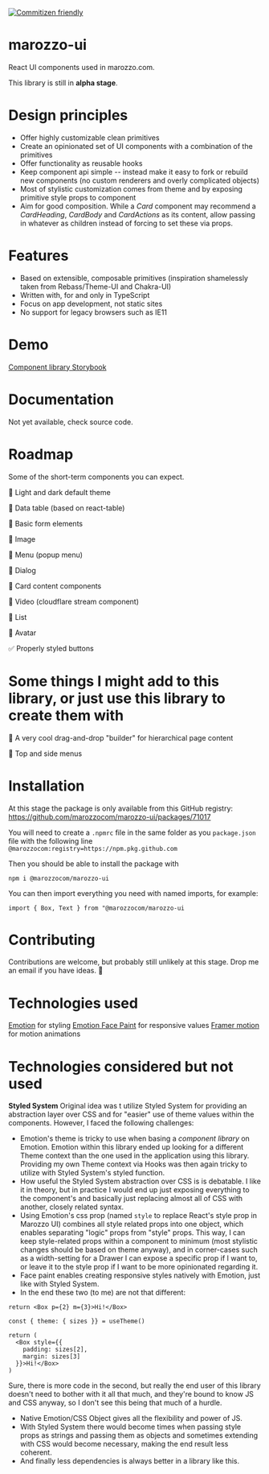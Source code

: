 [![Commitizen friendly](https://img.shields.io/badge/commitizen-friendly-brightgreen.svg)](http://commitizen.github.io/cz-cli/)

# marozzo-ui

React UI components used in marozzo.com.

This library is still in **alpha stage**.

# Design principles

- Offer highly customizable clean primitives
- Create an opinionated set of UI components with a combination of the primitives
- Offer functionality as reusable hooks
- Keep component api simple -- instead make it easy to fork or rebuild new components (no custom renderers and overly complicated objects)
- Most of stylistic customization comes from theme and by exposing primitive style props to component
- Aim for good composition. While a _Card_ component may recommend a _CardHeading_, _CardBody_ and _CardActions_ as its content, allow passing in whatever as children instead of forcing to set these via props.

# Features

- Based on extensible, composable primitives (inspiration shamelessly taken from Rebass/Theme-UI and Chakra-UI)
- Written with, for and only in TypeScript
- Focus on app development, not static sites
- No support for legacy browsers such as IE11

# Demo

[Component library Storybook](https://marozzoui.marozzo.com)

# Documentation

Not yet available, check source code.

# Roadmap

Some of the short-term components you can expect.

🔲 Light and dark default theme

🔲 Data table (based on react-table)

🔲 Basic form elements

🔲 Image

🔲 Menu (popup menu)

🔲 Dialog

🔲 Card content components

🔲 Video (cloudflare stream component)

🔲 List

🔲 Avatar

✅ Properly styled buttons

# Some things I might add to this library, or just use this library to create them with

🔲 A very cool drag-and-drop "builder" for hierarchical page content

🔲 Top and side menus

# Installation

At this stage the package is only available from this GitHub registry: https://github.com/marozzocom/marozzo-ui/packages/71017

You will need to create a `.npmrc` file in the same folder as you `package.json` file with the following line
`@marozzocom:registry=https://npm.pkg.github.com`

Then you should be able to install the package with

`npm i @marozzocom/marozzo-ui`

You can then import everything you need with named imports, for example:

`import { Box, Text } from "@marozzocom/marozzo-ui`

# Contributing

Contributions are welcome, but probably still unlikely at this stage. Drop me an email if you have ideas. 🙂

# Technologies used

[Emotion](https://emotion.sh/) for styling
[Emotion Face Paint](https://github.com/emotion-js/facepaint) for responsive values
[Framer motion](https://www.framer.com/motion/) for motion animations

# Technologies considered but not used

**Styled System** Original idea was t utilize Styled System for providing an abstraction layer over CSS and for "easier" use of theme values within the components. However, I faced the following challenges:

- Emotion's theme is tricky to use when basing a _component library_ on Emotion. Emotion within this library ended up looking for a different Theme context than the one used in the application using this library. Providing my own Theme context via Hooks was then again tricky to utilize with Styled System's styled function.
- How useful the Styled System abstraction over CSS is is debatable. I like it in theory, but in practice I would end up just exposing everything to the component's and basically just replacing almost all of CSS with another, closely related syntax.
- Using Emotion's css prop (named `style` to replace React's style prop in Marozzo UI) combines all style related props into one object, which enables separating "logic" props from "style" props. This way, I can keep style-related props within a component to minimum (most stylistic changes should be based on theme anyway), and in corner-cases such as a width-setting for a Drawer I can expose a specific prop if I want to, or leave it to the style prop if I want to be more opinionated regarding it.
- Face paint enables creating responsive styles natively with Emotion, just like with Styled System.
- In the end these two (to me) are not that different:

```
return <Box p={2} m={3}>Hi!</Box>
```

```
const { theme: { sizes }} = useTheme()

return (
  <Box style={{
    padding: sizes[2],
    margin: sizes[3]
  }}>Hi!</Box>
)
```

Sure, there is more code in the second, but really the end user of this library doesn't need to bother with it all that much, and they're bound to know JS and CSS anyway, so I don't see this being that much of a hurdle.

- Native Emotion/CSS Object gives all the flexibility and power of JS.
- With Styled System there would become times when passing style props as strings and passing them as objects and sometimes extending with CSS would become necessary, making the end result less coherent.
- And finally less dependencies is always better in a library like this.

